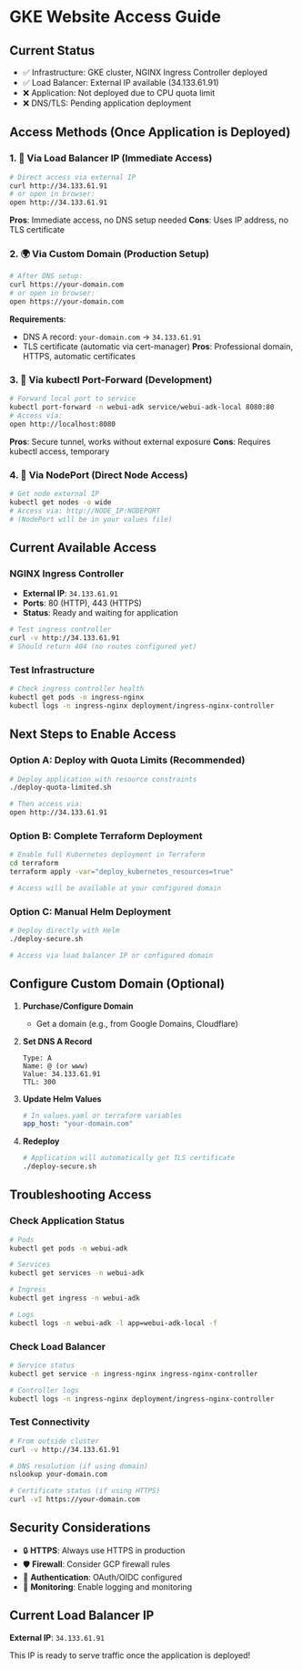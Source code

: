 # GKE Website Access Guide

## Current Status
- ✅ Infrastructure: GKE cluster, NGINX Ingress Controller deployed
- ✅ Load Balancer: External IP available (34.133.61.91)
- ❌ Application: Not deployed due to CPU quota limit
- ❌ DNS/TLS: Pending application deployment

## Access Methods (Once Application is Deployed)

### 1. 🚀 **Via Load Balancer IP (Immediate Access)**
```bash
# Direct access via external IP
curl http://34.133.61.91
# or open in browser:
open http://34.133.61.91
```
**Pros**: Immediate access, no DNS setup needed
**Cons**: Uses IP address, no TLS certificate

### 2. 🌍 **Via Custom Domain (Production Setup)**
```bash
# After DNS setup:
curl https://your-domain.com
# or open in browser:
open https://your-domain.com
```
**Requirements**:
- DNS A record: `your-domain.com` → `34.133.61.91`
- TLS certificate (automatic via cert-manager)
**Pros**: Professional domain, HTTPS, automatic certificates

### 3. 🔧 **Via kubectl Port-Forward (Development)**
```bash
# Forward local port to service
kubectl port-forward -n webui-adk service/webui-adk-local 8080:80
# Access via:
open http://localhost:8080
```
**Pros**: Secure tunnel, works without external exposure
**Cons**: Requires kubectl access, temporary

### 4. 📡 **Via NodePort (Direct Node Access)**
```bash
# Get node external IP
kubectl get nodes -o wide
# Access via: http://NODE_IP:NODEPORT
# (NodePort will be in your values file)
```

## Current Available Access

### NGINX Ingress Controller
- **External IP**: `34.133.61.91`
- **Ports**: 80 (HTTP), 443 (HTTPS)
- **Status**: Ready and waiting for application

```bash
# Test ingress controller
curl -v http://34.133.61.91
# Should return 404 (no routes configured yet)
```

### Test Infrastructure
```bash
# Check ingress controller health
kubectl get pods -n ingress-nginx
kubectl logs -n ingress-nginx deployment/ingress-nginx-controller
```

## Next Steps to Enable Access

### Option A: Deploy with Quota Limits (Recommended)
```bash
# Deploy application with resource constraints
./deploy-quota-limited.sh

# Then access via:
open http://34.133.61.91
```

### Option B: Complete Terraform Deployment
```bash
# Enable full Kubernetes deployment in Terraform
cd terraform
terraform apply -var="deploy_kubernetes_resources=true"

# Access will be available at your configured domain
```

### Option C: Manual Helm Deployment
```bash
# Deploy directly with Helm
./deploy-secure.sh

# Access via load balancer IP or configured domain
```

## Configure Custom Domain (Optional)

1. **Purchase/Configure Domain**
   - Get a domain (e.g., from Google Domains, Cloudflare)

2. **Set DNS A Record**
   ```
   Type: A
   Name: @ (or www)
   Value: 34.133.61.91
   TTL: 300
   ```

3. **Update Helm Values**
   ```yaml
   # In values.yaml or terraform variables
   app_host: "your-domain.com"
   ```

4. **Redeploy**
   ```bash
   # Application will automatically get TLS certificate
   ./deploy-secure.sh
   ```

## Troubleshooting Access

### Check Application Status
```bash
# Pods
kubectl get pods -n webui-adk

# Services
kubectl get services -n webui-adk

# Ingress
kubectl get ingress -n webui-adk

# Logs
kubectl logs -n webui-adk -l app=webui-adk-local -f
```

### Check Load Balancer
```bash
# Service status
kubectl get service -n ingress-nginx ingress-nginx-controller

# Controller logs
kubectl logs -n ingress-nginx deployment/ingress-nginx-controller
```

### Test Connectivity
```bash
# From outside cluster
curl -v http://34.133.61.91

# DNS resolution (if using domain)
nslookup your-domain.com

# Certificate status (if using HTTPS)
curl -vI https://your-domain.com
```

## Security Considerations

- 🔒 **HTTPS**: Always use HTTPS in production
- 🛡️ **Firewall**: Consider GCP firewall rules
- 🔐 **Authentication**: OAuth/OIDC configured
- 📝 **Monitoring**: Enable logging and monitoring

## Current Load Balancer IP
**External IP**: `34.133.61.91`

This IP is ready to serve traffic once the application is deployed!
